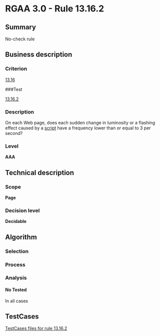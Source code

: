 # RGAA 3.0 -  Rule 13.16.2

## Summary

No-check rule

## Business description

### Criterion

[13.16](http://disic.github.io/rgaa_referentiel_en/RGAA3.0_Criteria_English_version_v1.html#crit-13-16)

###Test

[13.16.2](http://disic.github.io/rgaa_referentiel_en/RGAA3.0_Criteria_English_version_v1.html#test-13-16-2)

### Description
On each Web page,
    does each sudden change in luminosity or a flashing
    effect caused by a <a href="http://disic.github.io/rgaa_referentiel_en/RGAA3.0_Glossary_English_version_v1.html#mScript">script</a>
    have a frequency lower than or equal to 3 per second? 


### Level

**AAA**

## Technical description

### Scope

**Page**

### Decision level

**Decidable**

## Algorithm

### Selection

### Process

### Analysis

#### No Tested 

In all cases









##  TestCases 

[TestCases files for rule 13.16.2](https://github.com/Asqatasun/Asqatasun/tree/master/rules/rules-rgaa3.0/src/test/resources/testcases/rgaa30/Rgaa30Rule131602/) 


